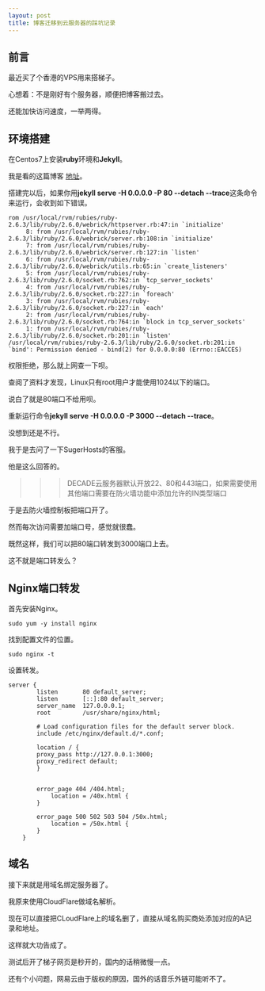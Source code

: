 ```yaml
---
layout: post
title: 博客迁移到云服务器的踩坑记录
---
```


## 前言

最近买了个香港的VPS用来搭梯子。

心想着：不是刚好有个服务器，顺便把博客搬过去。

还能加快访问速度，一举两得。


## 环境搭建

在Centos7上安装**ruby**环境和**Jekyll**。

我是看的这篇博客 [地址](https://cloud.tencent.com/developer/article/1453573)。

搭建完以后，如果你用**jekyll serve -H 0.0.0.0 -P 80 --detach --trace**这条命令来运行，会收到如下错误。

```
rom /usr/local/rvm/rubies/ruby-2.6.3/lib/ruby/2.6.0/webrick/httpserver.rb:47:in `initialize'
	 8: from /usr/local/rvm/rubies/ruby-2.6.3/lib/ruby/2.6.0/webrick/server.rb:108:in `initialize'
	 7: from /usr/local/rvm/rubies/ruby-2.6.3/lib/ruby/2.6.0/webrick/server.rb:127:in `listen'
	 6: from /usr/local/rvm/rubies/ruby-2.6.3/lib/ruby/2.6.0/webrick/utils.rb:65:in `create_listeners'
	 5: from /usr/local/rvm/rubies/ruby-2.6.3/lib/ruby/2.6.0/socket.rb:762:in `tcp_server_sockets'
	 4: from /usr/local/rvm/rubies/ruby-2.6.3/lib/ruby/2.6.0/socket.rb:227:in `foreach'
	 3: from /usr/local/rvm/rubies/ruby-2.6.3/lib/ruby/2.6.0/socket.rb:227:in `each'
	 2: from /usr/local/rvm/rubies/ruby-2.6.3/lib/ruby/2.6.0/socket.rb:764:in `block in tcp_server_sockets'
	 1: from /usr/local/rvm/rubies/ruby-2.6.3/lib/ruby/2.6.0/socket.rb:201:in `listen'
/usr/local/rvm/rubies/ruby-2.6.3/lib/ruby/2.6.0/socket.rb:201:in `bind': Permission denied - bind(2) for 0.0.0.0:80 (Errno::EACCES)
```
权限拒绝，那么就上网查一下呗。

查阅了资料才发现，Linux只有root用户才能使用1024以下的端口。

说白了就是80端口不给用呗。

重新运行命令**jekyll serve -H 0.0.0.0 -P 3000 --detach --trace**。

没想到还是不行。

我于是去问了一下SugerHosts的客服。

他是这么回答的。

>>> DECADE云服务器默认开放22、80和443端口，如果需要使用其他端口需要在防火墙功能中添加允许的IN类型端口

于是去防火墙控制板把端口开了。

然而每次访问需要加端口号，感觉就很蠢。

既然这样，我们可以把80端口转发到3000端口上去。

这不就是端口转发么？


## Nginx端口转发

首先安装Nginx。

```
sudo yum -y install nginx
```

找到配置文件的位置。

```
sudo nginx -t
```
设置转发。

```
server {
        listen       80 default_server;
        listen       [::]:80 default_server;
        server_name  127.0.0.0.1;
        root         /usr/share/nginx/html;

        # Load configuration files for the default server block.
        include /etc/nginx/default.d/*.conf;

        location / {
        proxy_pass http://127.0.0.1:3000;
        proxy_redirect default;
        }


        error_page 404 /404.html;
            location = /40x.html {
        }

        error_page 500 502 503 504 /50x.html;
            location = /50x.html {
        }
    }
```

## 域名

接下来就是用域名绑定服务器了。

我原来使用CloudFlare做域名解析。

现在可以直接把CLoudFlare上的域名删了，直接从域名购买商处添加对应的A记录和地址。

这样就大功告成了。

测试后开了梯子网页是秒开的，国内的话稍微慢一点。

还有个小问题，网易云由于版权的原因，国外的话音乐外链可能听不了。








